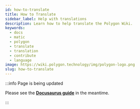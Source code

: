 ```yaml
---
id: how-to-translate
title: How to Translate
sidebar_label: Help with translations
description: Learn how to help translate the Polygon Wiki.
keywords:
  - docs
  - matic
  - polygon
  - translate
  - translation
  - contribute
  - language
image: https://wiki.polygon.technology/img/polygon-logo.png
slug: how-to-translate
---
```


:::info Page is being updated

Please see the **[Docusaurus guide](https://docusaurus.io/docs/i18n/crowdin#translate-the-sources)**
in the meantime.

:::

